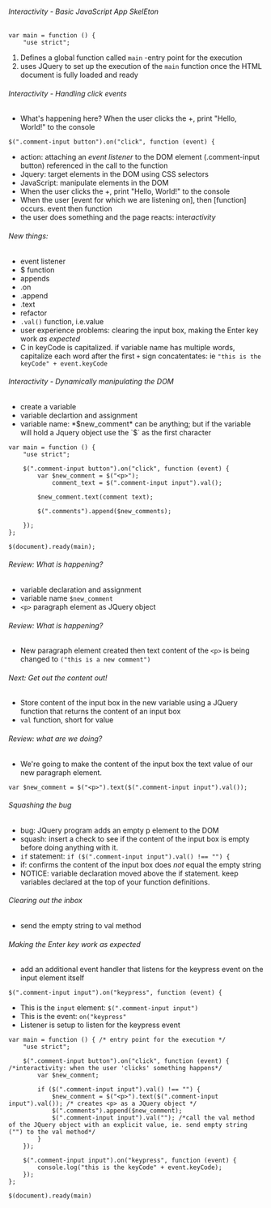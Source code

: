 ###### Interactivity - Basic JavaScript App SkelEton

```
var main = function () {
	"use strict";
```

1. Defines a global function called `main` -entry point for the execution
2. uses JQuery to set up the execution of the `main` function once the HTML document is fully loaded and ready

###### Interactivity - Handling click events

- What's happening here?
When the user clicks the +, print "Hello, World!" to the console

```
$(".comment-input button").on("click", function (event) {

```
* action: attaching an *event listener* to the DOM element (.comment-input button) referenced in the call to the function
* Jquery: target elements in the DOM using CSS selectors
* JavaScript: manipulate elements in the DOM
* When the user clicks the +, print "Hello, World!" to the console
* When the user [event for which we are listening on], then [function] occurs. event then function
* the user does something and the page reacts: inter*activity*

###### New things:
- event listener
- $ function
- appends
- .on
- .append
- .text
- refactor
- `.val()` function, i.e.value
- user experience problems: clearing the input box, making the Enter key work *as expected*
- C in keyCode is capitalized. if variable name has multiple words, capitalize each word after the first
`+` sign concatentates: ie `"this is the keyCode" + event.keyCode`

###### Interactivity - Dynamically manipulating the DOM 

* create a variable
* variable declartion and assignment
* variable name: *$new_comment* can be anything; but if the variable will hold a Jquery object use the `$` as the first character

```
var main = function () {
	"use strict";

	$(".comment-input button").on("click", function (event) {
		var $new_comment = $("<p>");
			comment_text = $(".comment-input input").val();

		$new_comment.text(comment text);

		$(".comments").append($new_comments);
		
	});
};

$(document).ready(main);
```
###### Review: What is happening?
* variable declaration and assignment
* variable name `$new_comment`
* `<p>` paragraph element as JQuery object

###### Review: What is happening?
* New paragraph element created then text content of the `<p>` is being changed to `("this is a new comment")`

###### Next: Get out the content out! 
* Store content of the input box in the new variable using a JQuery function that returns the content of an input box
* `val` function, short for value

###### Review: what are we doing? 
* We're going to make the content of the input box the text value of our new paragraph element.

```
var $new_comment = $("<p>").text($(".comment-input input").val());
```
###### Squashing the bug

* bug: JQuery program adds an empty p element to the DOM
* squash: insert a check to see if the content of the input box is empty before doing anything with it.
* `if` statement: 
`if ($(".comment-input input").val() !== "") {`
* if: confirms the content of the input box does *not* equal the empty string
* NOTICE: variable declaration moved above the if statement. keep variables declared at the top of your function definitions.

###### Clearing out the inbox 
* send the empty string to val method

###### Making the Enter key work as expected
* add an additional event handler that listens for the keypress event on the input element itself

```
$(".comment-input input").on("keypress", function (event) {
```

* This is the `input` element: `$(".comment-input input")`
* This is the event: `on("keypress"`
* Listener is setup to listen for the keypress event

```
var main = function () { /* entry point for the execution */
	"use strict";

	$(".comment-input button").on("click", function (event) { /*interactivity: when the user 'clicks' something happens*/
		var $new_comment;

		if ($(".comment-input input").val() !== "") {
		 	$new_comment = $("<p>").text($(".comment-input input").val()); /* creates <p> as a JQuery object */
			$(".comments").append($new_comment);
			$(".comment-input input").val(""); /*call the val method of the JQuery object with an explicit value, ie. send empty string ("") to the val method*/	
		}
	});

	$(".comment-input input").on("keypress", function (event) {
		console.log("this is the keyCode" + event.keyCode);
	});
};

$(document).ready(main)
```

